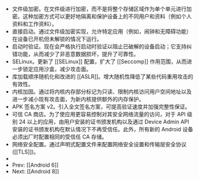- 文件级加密。在文件级进行加密，而不是将整个存储区域作为单个单元进行加密。这种加密方式可以更好地隔离和保护设备上的不同用户和资料（例如个人资料和工作资料）。
- 直接启动。通过文件级加密实现，允许特定应用（例如，闹钟和无障碍功能）在设备已开机但未解锁的情况下运行。
- 启动时验证。现在会严格执行启动时验证以阻止已破解的设备启动；它支持纠错功能，从而减少了非恶意数据损坏，提升了可靠性。
- SELinux。更新了 [[SELinux]] 配置，扩大了 [[Seccomp]] 作用范围，从而进一步锁定应用沙盒，减少攻击面。
- 库加载顺序随机化和改进的 [[ASLR]]。增大随机性降低了某些代码重用攻击的有效性。
- 内核加固。通过将内核内存部分标记为只读、限制内核访问用户空间地址以及进一步减小现有攻击面，为新内核提供额外的内存保护。
- APK 签名方案 v2。引入全文签名方案，可提高验证速度并加强完整性保证。
- 可信 CA 商店。为了使应用更容易控制对其安全网络流量的访问，对于 API 级别 24 以上的应用，由用户安装的证书颁发机构以及通过 Device Admin API 安装的证书颁发机构在默认情况下不再受信任。此外，所有新的 Android 设备必须出厂时配置相同的受信任 CA 存储。
- 网络安全配置。通过声明式配置文件来配置网络安全设置和传输层安全协议 ([[TLS]])。
-
- Prev: [[Android 6]]
- Next: [[Android 8]]